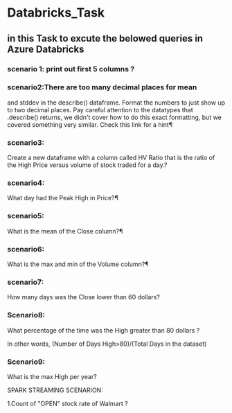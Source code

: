 # Databricks_Task
## in this Task to excute the belowed queries in Azure Databricks  
### scenario 1:  print out first 5 columns ?

### scenario2:There are too many decimal places for mean 
and stddev in the describe() dataframe. Format the
 numbers to just show up to two decimal places. 
Pay careful attention to the datatypes that .describe() 
returns, we didn't cover how to do this exact formatting, 
but we covered something very similar. 
Check this link for a hint¶

### scenario3:

Create a new dataframe with a column called HV Ratio
that is the ratio of the High Price versus volume of stock
traded for a day.?


### scenario4:

What day had the Peak High in Price?¶


### scenario5:

What is the mean of the Close column?¶



### scenario6:

What is the max and min of the Volume column?¶


### scenario7:

How many days was the Close lower than 60 dollars?


### Scenario8:

What percentage of the time was the High greater than 80 dollars ?

In other words, 
(Number of Days High>80)/(Total Days in the dataset)


### Scenario9:

What is the max High per year?



SPARK STREAMING SCENARION:


 1.Count of "OPEN"  stock rate of  Walmart ?
